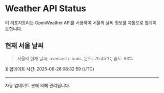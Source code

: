 
# Weather API Status

이 리포지토리는 OpenWeather API를 사용하여 서울의 날씨 정보를 자동으로 업데이트합니다.

## 현재 서울 날씨
> 서울의 현재 날씨: overcast clouds, 온도: 20.45°C, 습도: 83%

⏳ 업데이트 시간: 2025-09-28 08:32:59 (UTC)

---
자동 업데이트 봇에 의해 관리됩니다.
